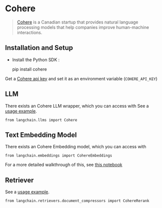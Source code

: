 Cohere
======

> [Cohere](https://cohere.ai/about) is a Canadian startup that provides natural language processing models that help companies improve human-machine interactions.

Installation and Setup[​](#installation-and-setup "Direct link to Installation and Setup")
------------------------------------------------------------------------------------------

*   Install the Python SDK :

    pip install cohere

Get a [Cohere api key](https://dashboard.cohere.ai/) and set it as an environment variable (`COHERE_API_KEY`)

LLM[​](#llm "Direct link to LLM")
---------------------------------

There exists an Cohere LLM wrapper, which you can access with See a [usage example](/docs/modules/model_io/models/llms/integrations/cohere.html).

    from langchain.llms import Cohere

Text Embedding Model[​](#text-embedding-model "Direct link to Text Embedding Model")
------------------------------------------------------------------------------------

There exists an Cohere Embedding model, which you can access with

    from langchain.embeddings import CohereEmbeddings

For a more detailed walkthrough of this, see [this notebook](/docs/modules/data_connection/text_embedding/integrations/cohere.html)

Retriever[​](#retriever "Direct link to Retriever")
---------------------------------------------------

See a [usage example](/docs/modules/data_connection/retrievers/integrations/cohere-reranker.html).

    from langchain.retrievers.document_compressors import CohereRerank